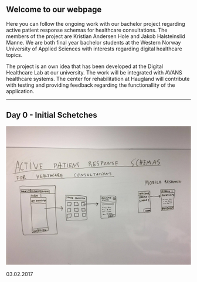 ## Welcome to our webpage

Here you can follow the ongoing work with our bachelor project regarding active patient response schemas for healthcare consultations. The members of the project are Kristian Andersen Hole and Jakob Halsteinslid Manne. We are both final year bachelor students at the Western Norway University of Applied Sciences with interests regarding digital healthcare topics. 

The project is an own idea that has been developed at the Digital Healthcare Lab at our university. The work will be integrated with AVANS healthcare systems. The center for rehabilitation at Haugland will contribute with testing and providing feedback regarding the functionallity of the application. 

***

## Day 0 - Initial Schetches

![alt tag](https://github.com/KaHole/group3-project-progress/blob/master/InitialScetches.jpg)

03.02.2017
